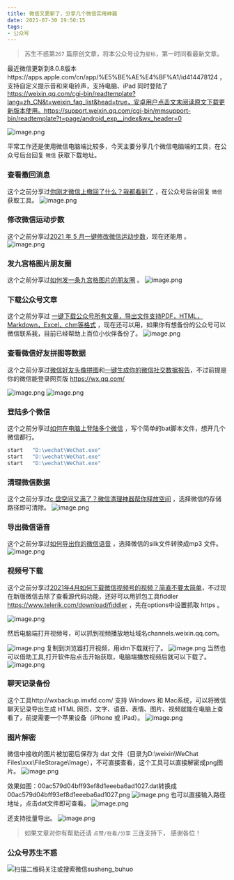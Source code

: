 ```yaml
---
title: 微信又更新了，分享几个微信实用神器
date: 2021-07-30 19:50:15
tags:
- 公众号
---
```

> 苏生不惑第`267` 篇原创文章，将本公众号设为`星标`，第一时间看最新文章。

最近微信更新到8.0.8版本https://apps.apple.com/cn/app/%E5%BE%AE%E4%BF%A1/id414478124 ，支持自定义提示音和来电铃声，支持电脑、iPad 同时登陆了 https://weixin.qq.com/cgi-bin/readtemplate?lang=zh_CN&t=weixin_faq_list&head=true，安卓用户点击文末阅读原文下载更新版本使用。https://support.weixin.qq.com/cgi-bin/mmsupport-bin/readtemplate?t=page/android_exp__index&wx_header=0


![image.png](https://upload-images.jianshu.io/upload_images/23152173-b1d30208a66d19d5.png?imageMogr2/auto-orient/strip%7CimageView2/2/w/1240)

平常工作还是使用微信电脑端比较多，今天主要分享几个微信电脑端的工具，在公众号后台回复 `微信` 获取下载地址。

### 查看撤回消息
这个之前分享过[你刚才微信上撤回了什么？我都看到了](https://mp.weixin.qq.com/s/PTRAREoFRfOJqOUlMCWhbQ) ，在公众号后台回复 `微信`获取工具。
![image.png](https://upload-images.jianshu.io/upload_images/23152173-faf5f430a5eb0dcd.png?imageMogr2/auto-orient/strip%7CimageView2/2/w/1240)

### 修改微信运动步数
这个之前分享过[2021 年 5 月一键修改微信运动步数](https://mp.weixin.qq.com/s/PQ9DfLjLsGyqjvYiQcsR9w)，现在还能用 。
![image.png](https://upload-images.jianshu.io/upload_images/23152173-7fe3abbc584804fb.png?imageMogr2/auto-orient/strip%7CimageView2/2/w/1240)



### 发九宫格图片朋友圈
这个之前分享过[如何发一条九宫格图片的朋友圈](https://mp.weixin.qq.com/s/AD7RAJm8p30LMdrgjy1CVw) 。
![image.png](https://upload-images.jianshu.io/upload_images/23152173-c9d5103a5c7a904f.png?imageMogr2/auto-orient/strip%7CimageView2/2/w/1240)

### 下载公众号文章
这个之前分享过 [一键下载公众号所有文章，导出文件支持PDF，HTML，Markdown，Excel，chm等格式](https://mp.weixin.qq.com/s/sBK_NkSnS3qTOnajl6Y94Q) ，现在还可以用，如果你有想备份的公众号可以微信联系我，目前已经帮助上百位小伙伴备份了。
![image.png](https://upload-images.jianshu.io/upload_images/23152173-cf04c0093d228441.png?imageMogr2/auto-orient/strip%7CimageView2/2/w/1240)

### 查看微信好友拼图等数据

这个之前分享过[微信好友头像拼图](https://mp.weixin.qq.com/s/GK3fp-cUSeByUrqINGFXHg)和[一键生成你的微信社交数据报告](https://mp.weixin.qq.com/s/V8Aj7ekW3xYaBHj7vQW-rw)，不过前提是你的微信能登录网页版 https://wx.qq.com/

![image.png](https://upload-images.jianshu.io/upload_images/17817191-c25135723f16552f.png?imageMogr2/auto-orient/strip%7CimageView2/2/w/1240)
![image.png](https://upload-images.jianshu.io/upload_images/17817191-d252412f9894b988.png?imageMogr2/auto-orient/strip%7CimageView2/2/w/1240)

### 登陆多个微信
这个之前分享过[如何在电脑上登陆多个微信](https://mp.weixin.qq.com/s/_3AeNahwbs8c3UJ0is1t4A) ，写个简单的bat脚本文件，想开几个微信都行。
```js
start   "D:\wechat\WeChat.exe"
start   "D:\wechat\WeChat.exe"
start   "D:\wechat\WeChat.exe"
```
### 清理微信数据
这个之前分享过[c 盘空间又满了？微信清理神器帮你释放空间](https://mp.weixin.qq.com/s/mMrtMRQm2dMWHyv1c_23Dw) ，选择微信的存储路径即可清除。
![image.png](https://upload-images.jianshu.io/upload_images/23152173-fb99f97f86e7d24f.png?imageMogr2/auto-orient/strip%7CimageView2/2/w/1240)


### 导出微信语音
这个之前分享过[如何导出你的微信语音](https://mp.weixin.qq.com/s/Nu8x-dA2IRXtOcjVJuenKA) ，选择微信的silk文件转换成mp3 文件。
![image.png](https://upload-images.jianshu.io/upload_images/23152173-e1c872b7130204ca.png?imageMogr2/auto-orient/strip%7CimageView2/2/w/1240)
### 视频号下载
这个之前分享过[2021年4月如何下载微信视频号的视频？简直不要太简单](https://mp.weixin.qq.com/s/ig_aD0B2n7Vi6CdDeZ11Zg)，不过现在新版微信去除了查看源代码功能，还好可以用抓包工具fiddler https://www.telerik.com/download/fiddler ，先在options中设置抓取 https 。
 
![image.png](https://upload-images.jianshu.io/upload_images/23152173-963e0342d0f65635.png?imageMogr2/auto-orient/strip%7CimageView2/2/w/1240)

然后电脑端打开视频号，可以抓到视频播放地址域名channels.weixin.qq.com。

![image.png](https://upload-images.jianshu.io/upload_images/23152173-c904cf20ef7921e9.png?imageMogr2/auto-orient/strip%7CimageView2/2/w/1240)
复制到浏览器打开视频，用idm下载就行了。
![image.png](https://upload-images.jianshu.io/upload_images/23152173-8b52e17aa5d39ab0.png?imageMogr2/auto-orient/strip%7CimageView2/2/w/1240)
当然也可以借助工具,打开软件后点击开始获取，电脑端播放视频后就可以下载了。
![image.png](https://upload-images.jianshu.io/upload_images/23152173-59b353e66b4f5855.png?imageMogr2/auto-orient/strip%7CimageView2/2/w/1240)


### 聊天记录备份
这个工具http://wxbackup.imxfd.com/ 支持 Windows 和 Mac系统，可以将微信聊天记录导出生成 HTML 网页，文字、语音、表情、图片、视频就能在电脑上查看了，前提需要一个苹果设备（iPhone 或 iPad）。
![image.png](https://upload-images.jianshu.io/upload_images/23152173-ebc575ee23b70033.png?imageMogr2/auto-orient/strip%7CimageView2/2/w/1240)

### 图片解密
微信中接收的图片被加密后保存为 dat 文件（目录为D:\weixin\WeChat Files\xxx\FileStorage\Image），不可直接查看，这个工具可以直接解密成png图片。
![image.png](https://upload-images.jianshu.io/upload_images/23152173-97fbde52171d1ef3.png?imageMogr2/auto-orient/strip%7CimageView2/2/w/1240)

效果如图：00ac579d04bff93ef8d1eeeba6ad1027.dat转换成00ac579d04bff93ef8d1eeeba6ad1027.png
![image.png](https://upload-images.jianshu.io/upload_images/23152173-1602ba7870dbbd34.png?imageMogr2/auto-orient/strip%7CimageView2/2/w/1240)
也可以直接输入路径地址，点击dat文件即可查看。
![image.png](https://upload-images.jianshu.io/upload_images/23152173-34868be79b4c61ab.png?imageMogr2/auto-orient/strip%7CimageView2/2/w/1240)

还支持批量导出。
![image.png](https://upload-images.jianshu.io/upload_images/23152173-f4842f8836f970da.png?imageMogr2/auto-orient/strip%7CimageView2/2/w/1240)


>  如果文章对你有帮助还请 `点赞/在看/分享` 三连支持下， 感谢各位！

### 公众号苏生不惑
![扫描二维码关注或搜索微信susheng_buhuo](https://upload-images.jianshu.io/upload_images/23152173-61c280d775baf3e6.png?imageMogr2/auto-orient/strip%7CimageView2/2/w/1240)